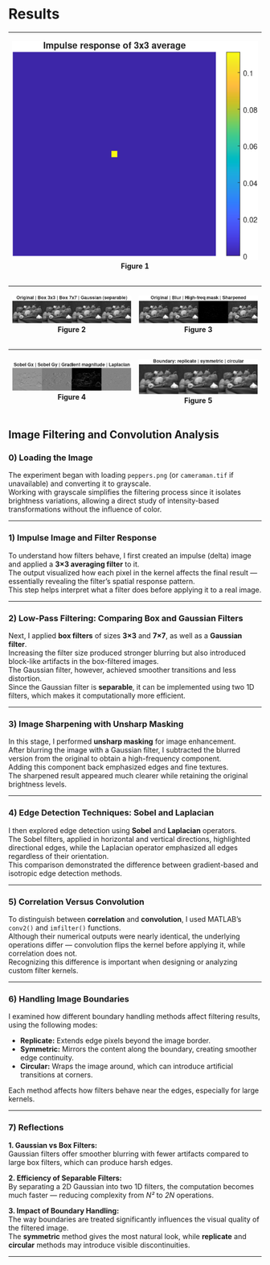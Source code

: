 
# Results

| <p align="center"><img src="/lecture_7_lab_2/Lab_2_Figure_1.png"/><br/>Figure 1</p> |
| ---------------------------------------------------------------------------------- |


| <p align="center"><img src="/lecture_7_lab_2/Lab_2_Figure_2.png"/><br/>Figure 2</p> | <p align="center"><img src="/lecture_7_lab_2/Lab_2_Figure_3.png"/><br/>Figure 3</p> | 
| ------------------------------------------------------------------------------------- | ------------------------------------------------------------------------------------- |

| <p align="center"><img src="/lecture_7_lab_2/Lab_2_Figure_4.png"/><br/>Figure 4</p> | <p align="center"><img src="/lecture_7_lab_2/Lab_2_Figure_5.png"/><br/>Figure 5</p> |
| ------------------------------------------------------------------------------------- | ------------------------------------------------------------------------------------- | 


## Image Filtering and Convolution Analysis

### 0) Loading the Image
The experiment began with loading `peppers.png` (or `cameraman.tif` if unavailable) and converting it to grayscale.  
Working with grayscale simplifies the filtering process since it isolates brightness variations, allowing a direct study of intensity-based transformations without the influence of color.

---

### 1) Impulse Image and Filter Response
To understand how filters behave, I first created an impulse (delta) image and applied a **3×3 averaging filter** to it.  
The output visualized how each pixel in the kernel affects the final result — essentially revealing the filter’s spatial response pattern.  
This step helps interpret what a filter does before applying it to a real image.

---

### 2) Low-Pass Filtering: Comparing Box and Gaussian Filters
Next, I applied **box filters** of sizes **3×3** and **7×7**, as well as a **Gaussian filter**.  
Increasing the filter size produced stronger blurring but also introduced block-like artifacts in the box-filtered images.  
The Gaussian filter, however, achieved smoother transitions and less distortion.  
Since the Gaussian filter is **separable**, it can be implemented using two 1D filters, which makes it computationally more efficient.

---

### 3) Image Sharpening with Unsharp Masking
In this stage, I performed **unsharp masking** for image enhancement.  
After blurring the image with a Gaussian filter, I subtracted the blurred version from the original to obtain a high-frequency component.  
Adding this component back emphasized edges and fine textures.  
The sharpened result appeared much clearer while retaining the original brightness levels.

---

### 4) Edge Detection Techniques: Sobel and Laplacian
I then explored edge detection using **Sobel** and **Laplacian** operators.  
The Sobel filters, applied in horizontal and vertical directions, highlighted directional edges, while the Laplacian operator emphasized all edges regardless of their orientation.  
This comparison demonstrated the difference between gradient-based and isotropic edge detection methods.

---

### 5) Correlation Versus Convolution
To distinguish between **correlation** and **convolution**, I used MATLAB’s `conv2()` and `imfilter()` functions.  
Although their numerical outputs were nearly identical, the underlying operations differ — convolution flips the kernel before applying it, while correlation does not.  
Recognizing this difference is important when designing or analyzing custom filter kernels.

---

### 6) Handling Image Boundaries
I examined how different boundary handling methods affect filtering results, using the following modes:

- **Replicate:** Extends edge pixels beyond the image border.  
- **Symmetric:** Mirrors the content along the boundary, creating smoother edge continuity.  
- **Circular:** Wraps the image around, which can introduce artificial transitions at corners.  

Each method affects how filters behave near the edges, especially for large kernels.

---

### 7) Reflections

**1. Gaussian vs Box Filters:**  
Gaussian filters offer smoother blurring with fewer artifacts compared to large box filters, which can produce harsh edges.

**2. Efficiency of Separable Filters:**  
By separating a 2D Gaussian into two 1D filters, the computation becomes much faster — reducing complexity from *N²* to *2N* operations.

**3. Impact of Boundary Handling:**  
The way boundaries are treated significantly influences the visual quality of the filtered image.  
The **symmetric** method gives the most natural look, while **replicate** and **circular** methods may introduce visible discontinuities.

---

